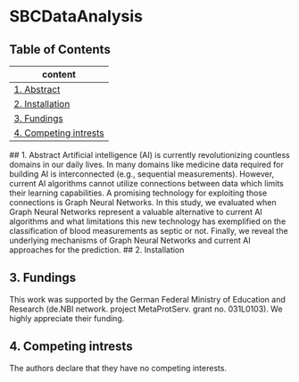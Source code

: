 # SBCDataAnalysis

## Table of Contents 
|content                          |
|---------------------------------|
|[1. Abstract](#overview)     |
|[2. Installation](#installation) |
|[3. Fundings](#fundings)           |
|[4. Competing intrests](#competingIntrests) |

<a name="overview"/>
## 1. Abstract
Artificial intelligence (AI) is currently revolutionizing countless domains in our
daily lives. In many domains like medicine data required for building AI is interconnected (e.g., sequential
measurements). However, current AI algorithms cannot utilize connections between data which limits their
learning capabilities. A promising technology for exploiting those connections is Graph Neural Networks. In
this study, we evaluated when Graph Neural Networks represent a valuable alternative to current AI algorithms
and what limitations this new technology has exemplified on the classification of blood measurements
as septic or not. Finally, we reveal the underlying mechanisms of Graph Neural Networks and current AI
approaches for the prediction.

<a name="installation"/>
## 2. Installation

<a name="fundings"/>

## 3. Fundings
This work was supported by the German Federal Ministry of Education and Research (de.NBI network. project MetaProtServ. grant no. 031L0103). We highly appreciate their funding.


<a name="competingIntrests"/>

## 4. Competing intrests
The authors declare that they have no competing interests.
